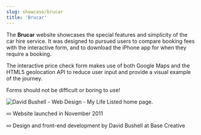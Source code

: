 ```yaml
---
slug: showcase/brucar
title: 'Brucar'
---
```

The **Brucar** website showcases the special features and simplicity of the car hire service. It was designed to pursued users to compare booking fees with the interactive form, and to download the iPhone app for when they require a booking.

The interactive price check form makes use of both Google Maps and the HTML5 geolocation API to reduce user input and provide a visual example of the journey.

Forms should not be difficult or boring to use!

![David Bushell - Web Design - My Life Listed home page.](/images/portfolio/web-design-brucar-1.png)

💤 Website launched in November 2011

💤 Design and front-end development by David Bushell at Base Creative

